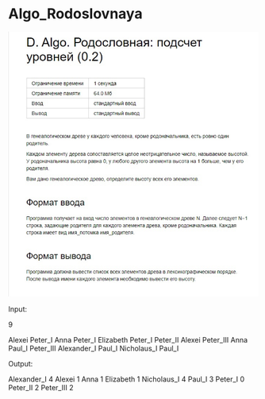 # Algo_Rodoslovnaya

![](problem1.jpg)

Input:

9

Alexei Peter_I Anna Peter_I Elizabeth Peter_I Peter_II Alexei Peter_III Anna Paul_I Peter_III Alexander_I Paul_I Nicholaus_I Paul_I


Output:

Alexander_I 4
Alexei 1
Anna 1
Elizabeth 1
Nicholaus_I 4
Paul_I 3
Peter_I 0
Peter_II 2
Peter_III 2
